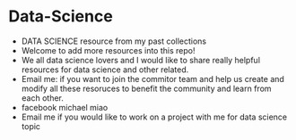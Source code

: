 # Data-Science
- DATA SCIENCE resource from my past collections
- Welcome to add more resources into this repo! 
- We all data science lovers and I would like to share really helpful resources for data science and other related. 
- Email me: if you want to join the commitor team and help us create and modify all these resoruces to benefit the community and learn from each other. 
- facebook michael miao 
- Email me if you would like to work on a project with me for data science topic
